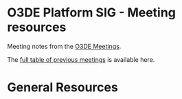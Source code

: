 # O3DE Platform SIG - Meeting resources

Meeting notes from the [O3DE Meetings](https://o3de.github.io/foundation/sigs/sig-platform/).

The [full table of previous meetings](https://o3de.github.io/foundation/sigs/sig-platform/?id=previous-meetings) is available here.

# General Resources

